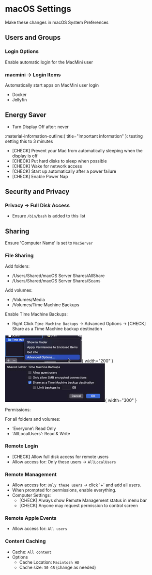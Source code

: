 # macOS Settings

Make these changes in macOS System Preferences

## Users and Groups
### Login Options 
Enable automatic login for the MacMini user

### macmini -> Login Items
Automatically start apps on MacMini user login

  - Docker
  - Jellyfin

## Energy Saver
- Turn Display Off after: never

:material-information-outline:{ title="Important information" }: testing setting this to 3 minutes


- [CHECK] Prevent your Mac from automatically sleeping when the display is off
- [CHECK] Put hard disks to sleep when possible
- [CHECK] Wake for network access
- [CHECK] Start up automatically after a power failure
- [CHECK] Enable Power Nap

## Security and Privacy
### Privacy -> Full Disk Access
- Ensure `/bin/bash` is added to this list

## Sharing
Ensure 'Computer Name' is set to `MacServer`
### File Sharing
Add folders: 

- /Users/Shared/macOS Server Shares/AllShare
- ​/Users/Shared/macOS Server Shares/Scans

Add volumes:

- /Volumes/Media
- /Volumes/Time Machine Backups

Enable Time Machine Backups:

- Right Click `Time Machine Backups` -> Advanced Options -> [CHECK] Share as a Time Machine backup destination  

![jellyfin-tv-guide-data-providers.png](../img/setup/time-machine-sharing-advanced-options.png){ width="200" }
![jellyfin-tv-guide-data-providers.png](../img/setup/time-machine-sharing-advanced-options-menu.png){ width="300" }

Permissions:

For all folders and volumes:

- ‘Everyone’: Read Only
- 'AllLocalUsers': Read & Write
  
### Remote Login
- [CHECK] Allow full disk access for remote users
- Allow access for: Only these users -> `AllLocalUsers`

### Remote Management
- Allow access for: `Only these users` -> click '+' and add all users.
- When prompted for permissions, enable everything.
- Computer Settings:
    - [CHECK] Always show Remote Management status in menu bar
    - [CHECK] Anyone may request permission to control screen

### Remote Apple Events
- Allow access for: `All users`

### Content Caching
- Cache: `All content`
- Options
    - Cache Location: `Macintosh HD`
    - Cache size: `30 GB` (change as needed)
